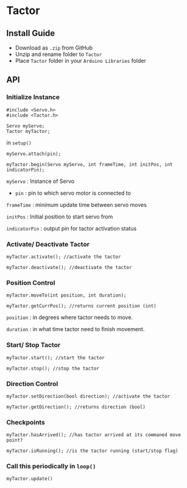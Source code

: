# Tactor

## Install Guide
* Download as ```.zip``` from GitHub
* Unzip and rename folder to ```Tactor```
* Place ```Tactor``` folder in your ```Arduino Libraries``` folder

## API
### Initialize Instance
```Arduino
#include <Servo.h>
#include <Tactor.h>

Servo myServo;
Tactor myTactor;
```

in ```setup()```
```Arduino
myServo.attach(pin);

myTactor.begin(Servo myServo, int frameTime, int initPos, int indicatorPin);
```

```myServo``` : Instance of Servo
* ```pin``` : pin to which servo motor is connected to

```frameTime``` : minimum update time between servo moves

```initPos``` : Initial position to start servo from

```indicatorPin``` : output pin for tactor activation status

### Activate/ Deactivate Tactor
```Arduino
myTactor.activate(); //activate the tactor

myTactor.deactivate(); //deactivate the tactor
```

### Position Control
```Arduino
myTactor.moveTo(int position, int duration);

myTactor.getCurrPos(); //returns current position (int)
```
```position``` : in degrees where tactor needs to move.

```duration``` : in what time tactor need to finish movement.

### Start/ Stop Tactor
```Arduino
myTactor.start(); //start the tactor

myTactor.stop(); //stop the tactor
```

### Direction Control
```Arduino
myTactor.setDirection(bool direction); //activate the tactor

myTactor.getDirection(); //returns direction (bool)
```

### Checkpoints
```Arduino
myTactor.hasArrived(); //has tactor arrived at its commaned move point?

myTactor.isRunning(); //is the tactor running (start/stop flag)
```

### Call this periodically in ```loop()```
```Arduino
myTactor.update()
```